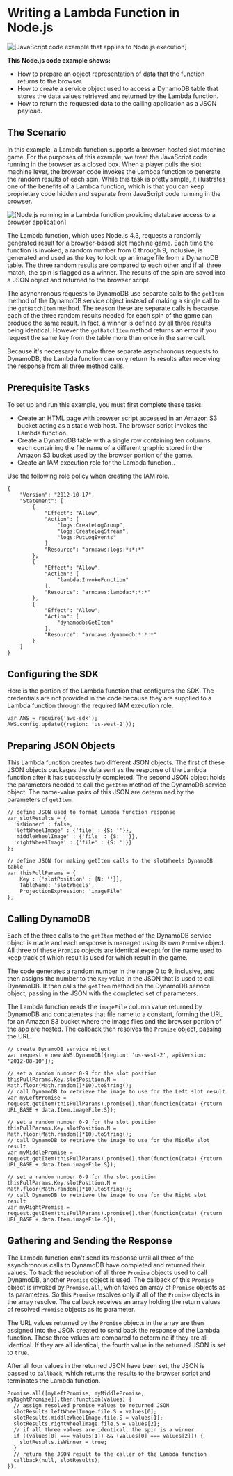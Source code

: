 # Writing a Lambda Function in Node\.js<a name="nodejs-write-lambda-function-example"></a>

![\[JavaScript code example that applies to Node.js execution\]](http://docs.aws.amazon.com/sdk-for-javascript/v2/developer-guide/images/nodeicon.png)

**This Node\.js code example shows:**
+ How to prepare an object representation of data that the function returns to the browser\.
+ How to create a service object used to access a DynamoDB table that stores the data values retrieved and returned by the Lambda function\.
+ How to return the requested data to the calling application as a JSON payload\.

## The Scenario<a name="w4aac22c25c15b9"></a>

In this example, a Lambda function supports a browser\-hosted slot machine game\. For the purposes of this example, we treat the JavaScript code running in the browser as a closed box\. When a player pulls the slot machine lever, the browser code invokes the Lambda function to generate the random results of each spin\. While this task is pretty simple, it illustrates one of the benefits of a Lambda function, which is that you can keep proprietary code hidden and separate from JavaScript code running in the browser\.

![\[Node.js running in a Lambda function providing database access to a browser application\]](http://docs.aws.amazon.com/sdk-for-javascript/v2/developer-guide/images/nodejs-lambda-function.png)

The Lambda function, which uses Node\.js 4\.3, requests a randomly generated result for a browser\-based slot machine game\. Each time the function is invoked, a random number from 0 through 9, inclusive, is generated and used as the key to look up an image file from a DynamoDB table\. The three random results are compared to each other and if all three match, the spin is flagged as a winner\. The results of the spin are saved into a JSON object and returned to the browser script\.

The asynchronous requests to DynamoDB use separate calls to the `getItem` method of the DynamoDB service object instead of making a single call to the `getBatchItem` method\. The reason these are separate calls is because each of the three random results needed for each spin of the game can produce the same result\. In fact, a winner is defined by all three results being identical\. However the `getBatchItem` method returns an error if you request the same key from the table more than once in the same call\.

Because it's necessary to make three separate asynchronous requests to DynamoDB, the Lambda function can only return its results after receiving the response from all three method calls\.

## Prerequisite Tasks<a name="w4aac22c25c15c11"></a>

To set up and run this example, you must first complete these tasks:
+ Create an HTML page with browser script accessed in an Amazon S3 bucket acting as a static web host\. The browser script invokes the Lambda function\.
+ Create a DynamoDB table with a single row containing ten columns, each containing the file name of a different graphic stored in the Amazon S3 bucket used by the browser portion of the game\.
+ Create an IAM execution role for the Lambda function\.\.

Use the following role policy when creating the IAM role\.

```
{
    "Version": "2012-10-17",
    "Statement": [
        {
            "Effect": "Allow",
            "Action": [
                "logs:CreateLogGroup",
                "logs:CreateLogStream",
                "logs:PutLogEvents"
            ],
            "Resource": "arn:aws:logs:*:*:*"
        },
        {
            "Effect": "Allow",
            "Action": [
                "lambda:InvokeFunction"
            ],
            "Resource": "arn:aws:lambda:*:*:*"
        },
        {
            "Effect": "Allow",
            "Action": [
                "dynamodb:GetItem"
            ],
            "Resource": "arn:aws:dynamodb:*:*:*"
        }
    ]
}
```

## Configuring the SDK<a name="w4aac22c25c15c13"></a>

Here is the portion of the Lambda function that configures the SDK\. The credentials are not provided in the code because they are supplied to a Lambda function through the required IAM execution role\.

```
var AWS = require('aws-sdk');
AWS.config.update({region: 'us-west-2'});
```

## Preparing JSON Objects<a name="w4aac22c25c15c15"></a>

This Lambda function creates two different JSON objects\. The first of these JSON objects packages the data sent as the response of the Lambda function after it has successfully completed\. The second JSON object holds the parameters needed to call the `getItem` method of the DynamoDB service object\. The name\-value pairs of this JSON are determined by the parameters of `getItem`\.

```
// define JSON used to format Lambda function response
var slotResults = {
  'isWinner' : false,
  'leftWheelImage' : {'file' : {S: ''}},
  'middleWheelImage' : {'file' : {S: ''}},
  'rightWheelImage' : {'file' : {S: ''}}
};

// define JSON for making getItem calls to the slotWheels DynamoDB table	
var thisPullParams = {
    Key : {'slotPosition' : {N: ''}},
    TableName: 'slotWheels',
    ProjectionExpression: 'imageFile'
};
```

## Calling DynamoDB<a name="w4aac22c25c15c17"></a>

Each of the three calls to the `getItem` method of the DynamoDB service object is made and each response is managed using its own `Promise` object\. All three of these `Promise` objects are identical except for the name used to keep track of which result is used for which result in the game\.

The code generates a random number in the range 0 to 9, inclusive, and then assigns the number to the `Key` value in the JSON that is used to call DynamoDB\. It then calls the `getItem` method on the DynamoDB service object, passing in the JSON with the completed set of parameters\.

The Lambda function reads the `imageFile` column value returned by DynamoDB and concatenates that file name to a constant, forming the URL for an Amazon S3 bucket where the image files and the browser portion of the app are hosted\. The callback then resolves the `Promise` object, passing the URL\.

```
// create DynamoDB service object
var request = new AWS.DynamoDB({region: 'us-west-2', apiVersion: '2012-08-10'});

// set a random number 0-9 for the slot position
thisPullParams.Key.slotPosition.N = Math.floor(Math.random()*10).toString();
// call DynamoDB to retrieve the image to use for the Left slot result
var myLeftPromise = request.getItem(thisPullParams).promise().then(function(data) {return URL_BASE + data.Item.imageFile.S});

// set a random number 0-9 for the slot position
thisPullParams.Key.slotPosition.N = Math.floor(Math.random()*10).toString();
// call DynamoDB to retrieve the image to use for the Middle slot result
var myMiddlePromise = request.getItem(thisPullParams).promise().then(function(data) {return URL_BASE + data.Item.imageFile.S});

// set a random number 0-9 for the slot position
thisPullParams.Key.slotPosition.N = Math.floor(Math.random()*10).toString();
// call DynamoDB to retrieve the image to use for the Right slot result
var myRightPromise = request.getItem(thisPullParams).promise().then(function(data) {return URL_BASE + data.Item.imageFile.S});
```

## Gathering and Sending the Response<a name="w4aac22c25c15c19"></a>

The Lambda function can't send its response until all three of the asynchronous calls to DynamoDB have completed and returned their values\. To track the resolution of all three `Promise` objects used to call DynamoDB, another `Promise` object is used\. The callback of this `Promise` object is invoked by `Promise.all`, which takes an array of `Promise` objects as its parameters\. So this `Promise` resolves only if all of the `Promise` objects in the array resolve\. The callback receives an array holding the return values of resolved `Promise` objects as its parameter\.

The URL values returned by the `Promise` objects in the array are then assigned into the JSON created to send back the response of the Lambda function\. These three values are compared to determine if they are all identical\. If they are all identical, the fourth value in the returned JSON is set to `true`\.

After all four values in the returned JSON have been set, the JSON is passed to `callback`, which returns the results to the browser script and terminates the Lambda function\.

```
Promise.all([myLeftPromise, myMiddlePromise, myRightPromise]).then(function(values) {
  // assign resolved promise values to returned JSON
  slotResults.leftWheelImage.file.S = values[0];
  slotResults.middleWheelImage.file.S = values[1];
  slotResults.rightWheelImage.file.S = values[2];
  // if all three values are identical, the spin is a winner
  if ((values[0] === values[1]) && (values[0] === values[2])) {
    slotResults.isWinner = true;            
  }
  // return the JSON result to the caller of the Lambda function
  callback(null, slotResults);
});
```
